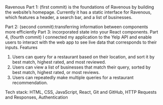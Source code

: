 Ravenous
Part 1: (first commit) is the foundations of Ravenous by building the website’s homepage. Currently it has a static interface for Ravenous, which features a header, a search bar, and a list of businesses.

Part 2: (second commit):transferring information between components more efficiently
Part 3:  incorporated state into your React components.
Part 4, (fourth commit) I connected my application to the Yelp API and enable users to interact with the web app to see live data that corresponds to their inputs.
Features
1. Users can query for a restaurant based on their location, and sort it by best match, highest rated, and most reviewed.
2. Users can view a list of businesses that match their query, sorted by best match, highest rated, or most reviews.
3. Users can repeatedly make multiple queries for a restaurant recommendation.

Tech stack: HTML, CSS, JavaScript, React, Git and GitHub, HTTP Requests and Responses, Authentication







